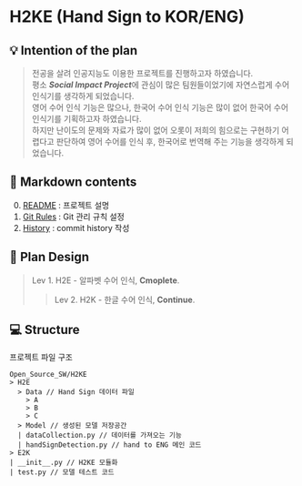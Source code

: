 # H2KE (Hand Sign to KOR/ENG)

## :bulb: Intention of the plan  
  
> 전공을 살려 인공지능도 이용한 프로젝트를 진행하고자 하였습니다.  
> 평소 ***Social Impact Project***에 관심이 많은 팀원들이었기에 자연스럽게 수어 인식기를 생각하게 되었습니다.  
> 영어 수어 인식 기능은 많으나, 한국어 수어 인식 기능은 많이 없어 한국어 수어 인식기를 기획하고자 하였습니다.  
> 하지만 난이도의 문제와 자료가 많이 없어 오롯이 저희의 힘으로는 구현하기 어렵다고 판단하여 영어 수어를 인식 후, 한국어로 번역해 주는 기능을 생각하게 되었습니다.  

## :file_folder: Markdown contents
0. [README](./README.md) : 프로젝트 설명
1. [Git Rules](./Git_Rules.md) : Git 관리 규칙 설정
2. [History](./History.md) : commit history 작성

## :art: Plan Design

> Lev 1.
> H2E - 알파벳 수어 인식, **Cmoplete**.
>> Lev 2.
>> H2K - 한글 수어 인식, **Continue**.

## :computer: Structure
프로젝트 파일 구조
```
Open_Source_SW/H2KE
> H2E
  > Data // Hand Sign 데이터 파일
    > A
    > B
    > C
  > Model // 생성된 모델 저장공간
  | dataCollection.py // 데이터를 가져오는 기능
  | handSignDetection.py // hand to ENG 메인 코드 
> E2K
| __init__.py // H2KE 모듈화
| test.py // 모델 테스트 코드
```
